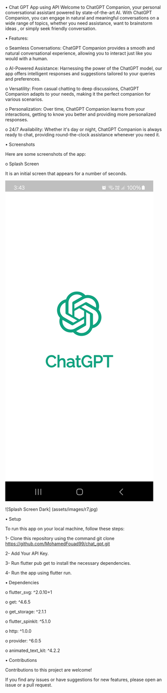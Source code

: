 •  Chat GPT App using API
Welcome to ChatGPT Companion, your personal conversational assistant powered by state-of-the-art AI. With ChatGPT Companion,
you can engage in natural and meaningful conversations on a wide range of topics, whether you need assistance, want to brainstorm ideas
, or simply seek friendly conversation.



• Features:


o  Seamless Conversations: ChatGPT Companion provides a smooth and natural conversational experience, allowing you to interact just like you would with a human.

o  AI-Powered Assistance: Harnessing the power of the ChatGPT model, our app offers intelligent responses and suggestions tailored to your queries and preferences.

o  Versatility: From casual chatting to deep discussions, ChatGPT Companion adapts to your needs, making it the perfect companion for various scenarios.

o  Personalization: Over time, ChatGPT Companion learns from your interactions, getting to know you better and providing more personalized responses.

o  24/7 Availability: Whether it's day or night, ChatGPT Companion is always ready to chat, providing round-the-clock assistance whenever you need it.



• Screenshots


Here are some screenshots of the app:

o Splash Screen

 It is an initial screen that appears for a number of seconds.


![Splash Screen](assets/images/r5.jpg)


![Splash Screen Dark] (assets/images/r7.jpg)

• Setup


To run this app on your local machine, follow these steps:


1- Clone this repository using the command git clone https://github.com/MohamedFouad99/chat_gpt.git

2- Add Your API Key.

3- Run flutter pub get to install the necessary dependencies.

4- Run the app using flutter run.




• Dependencies



 o flutter_svg: ^2.0.10+1
 
 
 o get: ^4.6.5
 
 
 o get_storage: ^2.1.1
 
 
 o flutter_spinkit: ^5.1.0
 
 
 o http: ^1.0.0
 
 
 o provider: ^6.0.5
 
 
 o animated_text_kit: ^4.2.2
 


 
 

• Contributions


Contributions to this project are welcome! 

If you find any issues or have suggestions for new features, please open an issue or a pull request.

